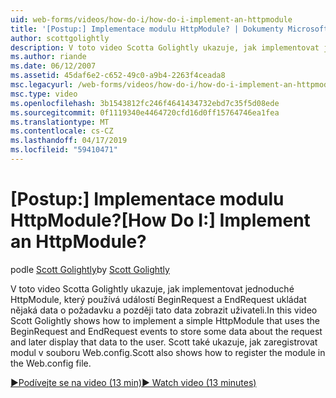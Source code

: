 ```yaml
---
uid: web-forms/videos/how-do-i/how-do-i-implement-an-httpmodule
title: '[Postup:] Implementace modulu HttpModule? | Dokumenty Microsoft'
author: scottgolightly
description: V toto video Scotta Golightly ukazuje, jak implementovat jednoduché HttpModule, který se používá k ukládání některá data o známení událostí BeginRequest a EndRequest...
ms.author: riande
ms.date: 06/12/2007
ms.assetid: 45daf6e2-c652-49c0-a9b4-2263f4ceada8
msc.legacyurl: /web-forms/videos/how-do-i/how-do-i-implement-an-httpmodule
msc.type: video
ms.openlocfilehash: 3b1543812fc246f4641434732ebd7c35f5d08ede
ms.sourcegitcommit: 0f1119340e4464720cfd16d0ff15764746ea1fea
ms.translationtype: MT
ms.contentlocale: cs-CZ
ms.lasthandoff: 04/17/2019
ms.locfileid: "59410471"
---
```

# <a name="how-do-i-implement-an-httpmodule"></a><span data-ttu-id="754ea-104">[Postup:] Implementace modulu HttpModule?</span><span class="sxs-lookup"><span data-stu-id="754ea-104">[How Do I:] Implement an HttpModule?</span></span>

<span data-ttu-id="754ea-105">podle [Scott Golightly](https://github.com/scottgolightly)</span><span class="sxs-lookup"><span data-stu-id="754ea-105">by [Scott Golightly](https://github.com/scottgolightly)</span></span>

<span data-ttu-id="754ea-106">V toto video Scotta Golightly ukazuje, jak implementovat jednoduché HttpModule, který používá událostí BeginRequest a EndRequest ukládat nějaká data o požadavku a později tato data zobrazit uživateli.</span><span class="sxs-lookup"><span data-stu-id="754ea-106">In this video Scott Golightly shows how to implement a simple HttpModule that uses the BeginRequest and EndRequest events to store some data about the request and later display that data to the user.</span></span> <span data-ttu-id="754ea-107">Scott také ukazuje, jak zaregistrovat modul v souboru Web.config.</span><span class="sxs-lookup"><span data-stu-id="754ea-107">Scott also shows how to register the module in the Web.config file.</span></span>

[<span data-ttu-id="754ea-108">&#9654;Podívejte se na video (13 min)</span><span class="sxs-lookup"><span data-stu-id="754ea-108">&#9654; Watch video (13 minutes)</span></span>](https://channel9.msdn.com/Blogs/ASP-NET-Site-Videos/how-do-i-implement-an-httpmodule)
